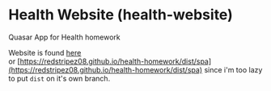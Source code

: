 # Health Website (health-website)

Quasar App for Health homework

Website is found [here](https://redstripez08.github.io/health-homework/dist/spa)  
or [https://redstripez08.github.io/health-homework/dist/spa](https://redstripez08.github.io/health-homework/dist/spa) since i'm too lazy to put `dist` on it's own branch.